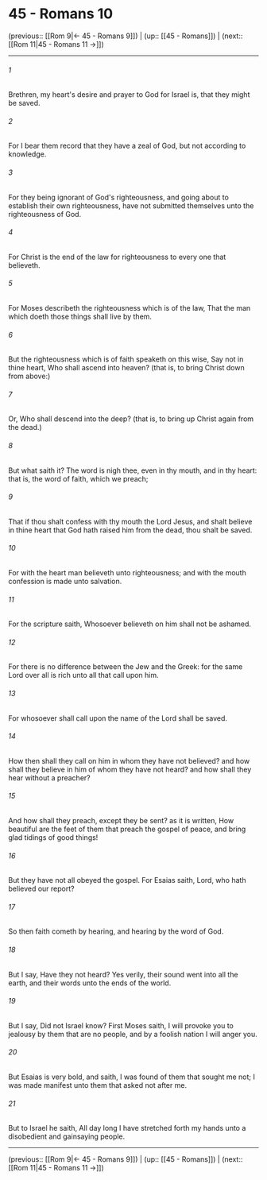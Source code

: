 # 45 - Romans 10

(previous:: [[Rom 9|← 45 - Romans 9]]) | (up:: [[45 - Romans]]) | (next:: [[Rom 11|45 - Romans 11 →]])

***


###### 1 
Brethren, my heart's desire and prayer to God for Israel is, that they might be saved. 

###### 2 
For I bear them record that they have a zeal of God, but not according to knowledge. 

###### 3 
For they being ignorant of God's righteousness, and going about to establish their own righteousness, have not submitted themselves unto the righteousness of God. 

###### 4 
For Christ is the end of the law for righteousness to every one that believeth. 

###### 5 
For Moses describeth the righteousness which is of the law, That the man which doeth those things shall live by them. 

###### 6 
But the righteousness which is of faith speaketh on this wise, Say not in thine heart, Who shall ascend into heaven? (that is, to bring Christ down from above:) 

###### 7 
Or, Who shall descend into the deep? (that is, to bring up Christ again from the dead.) 

###### 8 
But what saith it? The word is nigh thee, even in thy mouth, and in thy heart: that is, the word of faith, which we preach; 

###### 9 
That if thou shalt confess with thy mouth the Lord Jesus, and shalt believe in thine heart that God hath raised him from the dead, thou shalt be saved. 

###### 10 
For with the heart man believeth unto righteousness; and with the mouth confession is made unto salvation. 

###### 11 
For the scripture saith, Whosoever believeth on him shall not be ashamed. 

###### 12 
For there is no difference between the Jew and the Greek: for the same Lord over all is rich unto all that call upon him. 

###### 13 
For whosoever shall call upon the name of the Lord shall be saved. 

###### 14 
How then shall they call on him in whom they have not believed? and how shall they believe in him of whom they have not heard? and how shall they hear without a preacher? 

###### 15 
And how shall they preach, except they be sent? as it is written, How beautiful are the feet of them that preach the gospel of peace, and bring glad tidings of good things! 

###### 16 
But they have not all obeyed the gospel. For Esaias saith, Lord, who hath believed our report? 

###### 17 
So then faith cometh by hearing, and hearing by the word of God. 

###### 18 
But I say, Have they not heard? Yes verily, their sound went into all the earth, and their words unto the ends of the world. 

###### 19 
But I say, Did not Israel know? First Moses saith, I will provoke you to jealousy by them that are no people, and by a foolish nation I will anger you. 

###### 20 
But Esaias is very bold, and saith, I was found of them that sought me not; I was made manifest unto them that asked not after me. 

###### 21 
But to Israel he saith, All day long I have stretched forth my hands unto a disobedient and gainsaying people.

***

(previous:: [[Rom 9|← 45 - Romans 9]]) | (up:: [[45 - Romans]]) | (next:: [[Rom 11|45 - Romans 11 →]])
